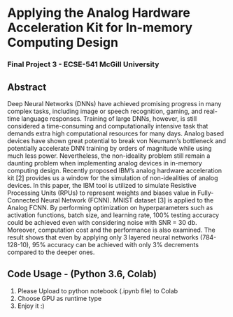 # Applying the Analog Hardware Acceleration Kit for In-memory Computing Design
### Final Project 3 - ECSE-541 McGill University

## Abstract
Deep Neural Networks (DNNs) have achieved promising progress in many complex tasks, including image or speech recognition, gaming, and real-time language responses. Training of large DNNs, however, is still considered a time-consuming and computationally intensive task that demands extra high computational resources for many days. Analog based devices have shown great potential to break von Neumann’s bottleneck and potentially accelerate DNN training by orders of magnitude while using much less power. Nevertheless, the non-ideality problem still remain a daunting problem when implementing analog devices in in-memory computing design. Recently proposed IBM’s analog hardware acceleration kit [2] provides us a window for the simulation of non-idealities of analog devices. In this paper, the IBM tool is utilized to simulate Resistive Processing Units (RPUs) to represent weights and biases value in Fully-Connected Neural Network (FCNN). MNIST dataset [3] is applied to the Analog FCNN. By performing optimization on hyperparameters such as activation functions, batch size, and learning rate, 100% testing accuracy could be achieved even with considering noise with SNR = 30 db. Moreover, computation cost and the performance is also examined. The result shows that even by applying only 3 layered neural networks (784-128-10), 95% accuracy can be achieved with only 3% decrements compared to the deeper ones.

## Code Usage - (Python 3.6, Colab)
1. Please Upload to python notebook (.ipynb file) to Colab
2. Choose GPU as runtime type
3. Enjoy it :)

